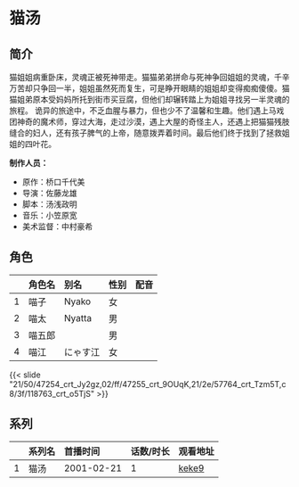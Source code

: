 # 猫汤


## 简介

猫姐姐病重卧床，灵魂正被死神带走。猫猫弟弟拼命与死神争回姐姐的灵魂，千辛万苦却只争回一半，姐姐虽然死而复生，可是睁开眼睛的姐姐却变得痴痴傻傻。猫猫姐弟原本受妈妈所托到街市买豆腐，但他们却辗转踏上为姐姐寻找另一半灵魂的旅程。
诡异的旅途中，不乏血腥与暴力，但也少不了温馨和生趣。他们遇上马戏团神奇的魔术师，穿过大海，走过沙漠，遇上大屋的奇怪主人，还遇上把猫猫残肢缝合的妇人，还有孩子脾气的上帝，随意拨弄着时间。最后他们终于找到了拯救姐姐的四叶花。

**制作人员：**
- 原作：桥口千代美
- 导演：佐藤龙雄
- 脚本：汤浅政明
- 音乐：小笠原宽
- 美术监督：中村豪希

## 角色

|     |   角色名   |   别名  | 性别 |  配音  |
|:--- |:------  |:----      |:---  |:--   |
| 1 | 喵子 | Nyako | 女 |  |
| 2 | 喵太 | Nyatta | 男 |  |
| 3 | 喵五郎 |  | 男 |  |
| 4 | 喵江 | にゃす江 | 女 |  |

{{< slide "21/50/47254_crt_Jy2gz,02/ff/47255_crt_9OUqK,21/2e/57764_crt_Tzm5T,c8/3f/118763_crt_o5TjS" >}}

## 系列

|     | 系列名 | 首播时间       | 话数/时长 | 观看地址                                                    |
| :-- | :-- | :--------- | :---- | :------------------------------------------------------ |
| 1   | 猫汤  | 2001-02-21 | 1     | [keke9](https://www.keke9.app/play/24678-4-196539.html) |



